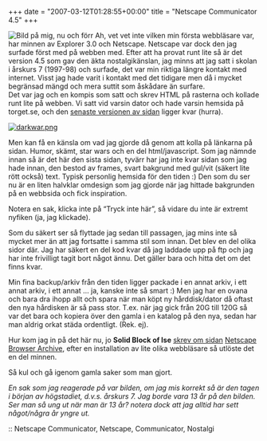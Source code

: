 +++
date = "2007-03-12T01:28:55+00:00"
title = "Netscape Communicator 4.5"
+++

<img id="image346" src="http://cdn.junkpile.se/2007/03/jag-nuforr.gif" alt="Bild på mig, nu och förr" class="left" /> Ah, vet vet inte vilken min första webbläsare var, har minnen av Explorer 3.0 och Netscape. Netscape var dock den jag surfade först med på webben med. Efter att ha provat runt lite så är det version 4.5 som gav den äkta nostalgikänslan, jag minns att jag satt i skolan i årskurs 7 (1997-98) och surfade, det var min riktiga längre kontakt med internet. Visst jag hade varit i kontakt med det tidigare men då i mycket begränsad mängd och mera suttit som åskådare än surfare.  
Det var jag och en kompis som satt och skrev HTML på rasterna och kollade runt lite på webben. Vi satt vid varsin dator och hade varsin hemsida på torget.se, och den [senaste versionen av sidan][1] ligger kvar (hurra).

<div class="middle">
  <a href="http://hemsidor.torget.se/users/d/darkwar/"><img id="image347" src="http://cdn.junkpile.se/2007/03/darkwar.png" alt="darkwar.png" /></a>
</div>

Men kan få en känsla om vad jag gjorde då genom att kolla på länkarna på sidan. Humor, skämt, star wars och en del html/javascript. Som jag nämnde innan så är det här den sista sidan, tyvärr har jag inte kvar sidan som jag hade innan, den bestod av frames, svart bakgrund med gul/vit (säkert lite rött också) text. Typisk personlig hemsida för den tiden :) Den som du ser nu är en liten halvklar omdesign som jag gjorde när jag hittade bakgrunden på en webbsida och fick inspiration.

Notera en sak, klicka inte på &#8220;Tryck inte här&#8221;, så vidare du inte är extremt nyfiken (ja, jag klickade).

Som du säkert ser så flyttade jag sedan till passagen, jag mins inte så mycket mer än att jag fortsatte i samma stil som innan. Det blev en del olika sidor där. Jag har säkert en del kod kvar då jag laddade upp på ftp och jag har inte frivilligt tagit bort något ännu. Det gäller bara och hitta det om det finns kvar.

Min fina backup/arkiv från den tiden ligger packade i en annat arkiv, i ett annat arkiv, i ett annat &#8230; ja, kanske inte så smart :) Men jag har en ovana och bara dra ihopp allt och spara när man köpt ny hårddisk/dator då oftast den nya hårdisken är så pass stor. T.ex. när jag gick från 20G till 120G så var det bara och kopiera över den gamla i en katalog på den nya, sedan har man aldrig orkat städa ordentligt. (Rek. ej).

Hur kom jag in på det här nu, jo **Solid Block of Ise** [skrev om sidan][2] [Netscape Browser Archive][3], efter en installation av lite olika webbläsare så utlöste det en del minnen.

Så kul och gå igenom gamla saker som man gjort.

*En sak som jag reagerade på var bilden, om jag mis korrekt så är den tagen i början av högstadiet, d.v.s. årskurs 7. Jag borde vara 13 år på den bilden. Ser man så ung ut när man är 13 år? notera dock att jag alltid har sett något/några år yngre ut.*

:: Netscape Communicator, Netscape, Communicator, Nostalgi

<small></small>

 [1]: http://hemsidor.torget.se/users/d/darkwar/
 [2]: http://blog.isecore.net/2007/03/11/netscape-navigator-304/
 [3]: http://sillydog.org/narchive/
